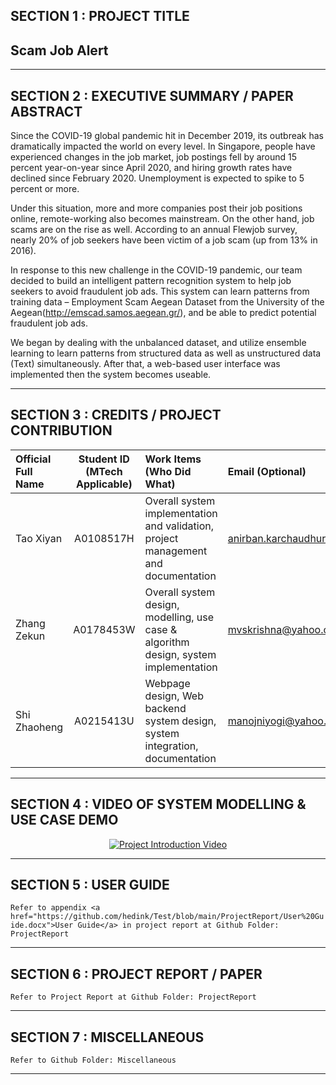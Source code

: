 ## SECTION 1 : PROJECT TITLE
## Scam Job Alert

---

## SECTION 2 : EXECUTIVE SUMMARY / PAPER ABSTRACT

Since the COVID-19 global pandemic hit in December 2019, its outbreak has dramatically impacted the world on every level. In Singapore, people have experienced changes in the job market, job postings fell by around 15 percent year-on-year since April 2020, and hiring growth rates have declined since February 2020. Unemployment is expected to spike to 5 percent or more. 

Under this situation, more and more companies post their job positions online, remote-working also becomes mainstream. On the other hand, job scams are on the rise as well. According to an annual Flewjob survey, nearly 20% of job seekers have been victim of a job scam (up from 13% in 2016).

In response to this new challenge in the COVID-19 pandemic, our team decided to build an intelligent pattern recognition system to help job seekers to avoid fraudulent job ads. This system can learn patterns from training data – Employment Scam Aegean Dataset from the University of the Aegean(http://emscad.samos.aegean.gr/), and be able to predict potential fraudulent job ads.

We began by dealing with the unbalanced dataset, and utilize ensemble learning to learn patterns from structured data as well as unstructured data (Text) simultaneously. After that, a web-based user interface was implemented then the system becomes useable.  

---

## SECTION 3 : CREDITS / PROJECT CONTRIBUTION

| Official Full Name  | Student ID (MTech Applicable)  | Work Items (Who Did What) | Email (Optional) |
| :------------ |:---------------:| :-----| :-----|
| Tao Xiyan | A0108517H |Overall system implementation and validation, project management and documentation | anirban.karchaudhuri@gmail.com |
| Zhang Zekun | A0178453W |Overall system design, modelling, use case & algorithm design, system implementation | mvskrishna@yahoo.com |
| Shi Zhaoheng | A0215413U |Webpage design, Web backend system design, system integration, documentation | manojniyogi@yahoo.com |

---

## SECTION 4 : VIDEO OF SYSTEM MODELLING & USE CASE DEMO
<div align="center">
  <a href="https://onedrive.live.com/?authkey=%21AGDVYhEyA7PahL4&cid=16C7FE8BA834E5DC&id=16C7FE8BA834E5DC%21909&parId=16C7FE8BA834E5DC%21804&o=OneUp">
    <img src="https://onedrive.gimhoy.com/1drv/aHR0cHM6Ly8xZHJ2Lm1zL3UvcyFBbXl4Tk9MYy1PU2FqSEJaNFlHMEJneHhnbWRW.jpg" alt="Project Introduction Video">
  </a>
</div>

---

## SECTION 5 : USER GUIDE

`Refer to appendix <a href="https://github.com/hedink/Test/blob/main/ProjectReport/User%20Guide.docx">User Guide</a> in project report at Github Folder: ProjectReport`

---

## SECTION 6 : PROJECT REPORT / PAPER

`Refer to Project Report at Github Folder: ProjectReport`

---

## SECTION 7 : MISCELLANEOUS

`Refer to Github Folder: Miscellaneous`

---

